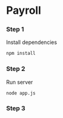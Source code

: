 Payroll
===============
### Step 1
Install dependencies
```sh
npm install
```

### Step 2
Run server
```sh
node app.js
```

### Step 3